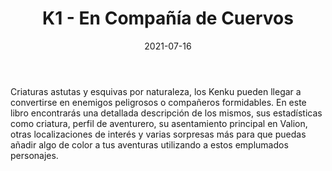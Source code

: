 ﻿---
title: K1 - En Compañía de Cuervos
summary: Aquí hablaremos sobre una raza singular, mitad hombre mitad cuervo. Se trata de los kenku. Este suplemento habla de esta raza y de sus posibilidades con aliado o antagonista.
authors:
- Manu Sáez
date: 2021-07-16
type: post
categories:
- Clásicos de la Marca
tags:
- campaña
- ambientación
- gazzeter
minlevels: "1"
maxlevels: "36"
prices: 7,50€
session: "indeterminado"
mincharacters: "4"
maxcharacters: "6"
eval: oficial
cover: "K1-en-compania-de-cuervos.jpg"
download: "K1-en-compania-de-cuervos.pdf"
moreinfo: "https://tesorosdelamarca.com/producto/en-compania-de-cuervos/"
license: "OGL"
draft: false

---

Criaturas astutas y esquivas por naturaleza, los Kenku pueden llegar a convertirse en enemigos peligrosos o compañeros formidables. En este libro encontrarás una detallada descripción de los mismos, sus estadísticas como criatura, perfil de aventurero, su asentamiento principal en Valion, otras localizaciones de interés y varias sorpresas más para que puedas añadir algo de color a tus aventuras utilizando a estos emplumados personajes.